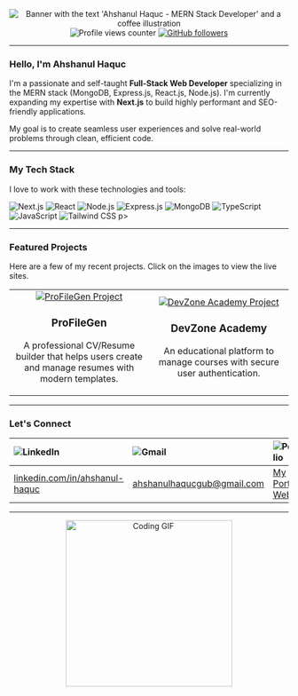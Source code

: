 <div align="center">
  <img src="https://github.com/Ahshan-Haquc/Ahshan-Haquc/blob/main/assets/profile-cover.png?raw=true" alt="Banner with the text 'Ahshanul Haquc - MERN Stack Developer' and a coffee illustration" />
</div>

<div align="center">
  <img src="https://komarev.com/ghpvc/?username=Ahshan-Haquc&style=flat-square&color=blueviolet" alt="Profile views counter" />
  <a href="https://github.com/Ahshan-Haquc?tab=followers"><img src="https://img.shields.io/github/followers/Ahshan-Haquc?label=Followers&style=flat-square&color=blueviolet" alt="GitHub followers"/></a>
</div>

---

### Hello, I'm Ahshanul Haquc

I'm a passionate and self-taught **Full-Stack Web Developer** specializing in the MERN stack (MongoDB, Express.js, React.js, Node.js). I'm currently expanding my expertise with **Next.js** to build highly performant and SEO-friendly applications.

My goal is to create seamless user experiences and solve real-world problems through clean, efficient code.

---

### My Tech Stack

I love to work with these technologies and tools:

<p align="left">
  <img src="https://img.shields.io/badge/Next.js-000000?style=for-the-badge&logo=next.js&logoColor=white" alt="Next.js" />
  <img src="https://img.shields.io/badge/React-61DAFB?style=for-the-badge&logo=react&logoColor=black" alt="React" />
  <img src="https://img.shields.io/badge/Node.js-339933?style=for-the-badge&logo=node.js&logoColor=white" alt="Node.js" />
  <img src="https://img.shields.io/badge/Express.js-000000?style=for-the-badge&logo=express&logoColor=white" alt="Express.js" />
  <img src="https://img.shields.io/badge/MongoDB-47A248?style=for-the-badge&logo=mongodb&logoColor=white" alt="MongoDB" />
  <img src="https://img.shields.io/badge/TypeScript-3178C6?style=for-the-badge&logo=typescript&logoColor=white" alt="TypeScript" />
  <img src="https://img.shields.io/badge/JavaScript-F7DF1E?style=for-the-badge&logo=javascript&logoColor=black" alt="JavaScript" />
  <img src="https://img.shields.io/badge/TailwindCSS-06B6D4?style=for-the-badge&logo=tailwind-css&logoColor=white" alt="Tailwind CSS" />
p>

---

### Featured Projects

Here are a few of my recent projects. Click on the images to view the live sites.

<table width="100%">
  <tr>
    <td width="50%" align="center">
      <a href="https://profilegen-cv-maker-frontend.vercel.app/">
        <img src="https://github.com/Ahshan-Haquc/Ahshan-Haquc/blob/main/assets/profilegen.png?raw=true" alt="ProFileGen Project" />
      </a>
      <h3>ProFileGen</h3>
      <p>A professional CV/Resume builder that helps users create and manage resumes with modern templates.</p>
    </td>
    <td width="50%" align="center">
      <a href="https://dev-zone-academy.vercel.app/">
        <img src="https://github.com/Ahshan-Haquc/Ahshan-Haquc/blob/main/assets/devzone.png?raw=true" alt="DevZone Academy Project" />
      </a>
      <h3>DevZone Academy</h3>
      <p>An educational platform to manage courses with secure user authentication.</p>
    </td>
  </tr>
</table>

---

### Let's Connect

| <img src="https://img.shields.io/badge/LinkedIn-0077B5?style=for-the-badge&logo=linkedin&logoColor=white" alt="LinkedIn" /> | <img src="https://img.shields.io/badge/Gmail-D14836?style=for-the-badge&logo=gmail&logoColor=white" alt="Gmail" /> | <img src="https://img.shields.io/badge/Portfolio-2B2B2B?style=for-the-badge&logo=About.me&logoColor=white" alt="Portfolio" /> |
| :--- | :--- | :--- |
| [linkedin.com/in/ahshanul-haquc](https://www.linkedin.com/in/ahshanul-haquc-82382a337/) | [ahshanulhaqucgub@gmail.com](mailto:ahshanulhaqucgub@gmail.com) | [My Portfolio Website](https://ahshan-haquc.github.io/MyPortfolio-Website/) |

---

<p align="center">
  <img src="https://media.giphy.com/media/Q81N4V283oD5J4t17H/giphy.gif" alt="Coding GIF" width="300"/>
</p>

